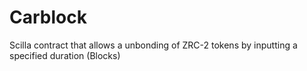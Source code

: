# Carblock

Scilla contract that allows a unbonding of ZRC-2 tokens by inputting a specified duration (Blocks)
